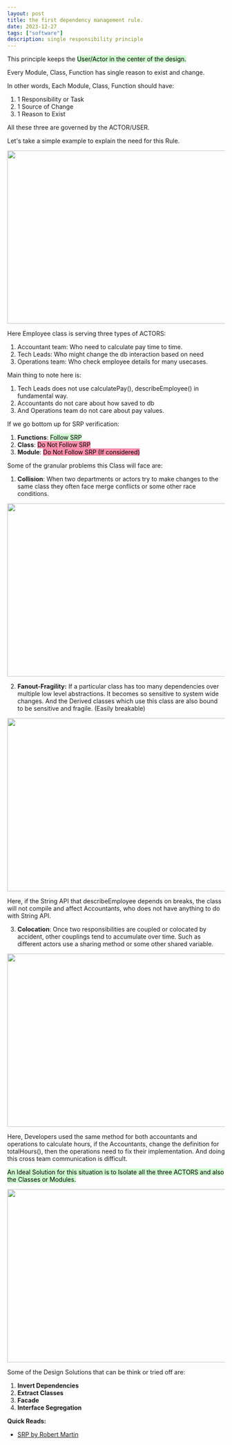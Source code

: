 ```yaml
---
layout: post
title: the first dependency management rule.
date: 2023-12-27
tags: ["software"]
description: single responsibility principle
---
```


This principle keeps the <mark style="background: #BBFABBA6;">User/Actor in the center of the design.</mark>


Every Module, Class, Function has single reason to exist and change.

In other words, 
Each Module, Class, Function should have:
1. 1 Responsibility or Task
2. 1 Source of Change
3. 1 Reason to Exist

All these three are governed by the ACTOR/USER.

Let's take a simple example to explain the need for this Rule.


<img src="{{ site.baseurl }}/assets/images/srp_ex1.excalidraw.png" width="600" height="400" data-zoomable/>


Here Employee class is serving three types of ACTORS:
1. Accountant team: Who need to calculate pay time to time.
2. Tech Leads: Who might change the db interaction based on need
3. Operations team: Who check employee details for many usecases.

Main thing to note here is:
1. Tech Leads does not use calculatePay(), describeEmployee() in fundamental way.
2. Accountants do not care about how saved to db
3. And Operations team do not care about pay values.

If we go bottom up for SRP verification:
1. **Functions**: <mark style="background: #BBFABBA6;">Follow SRP</mark>
2. **Class**: <mark style="background: #FF5582A6;">Do Not Follow SRP</mark>
3. **Module**: <mark style="background: #FF5582A6;">Do Not Follow SRP (If considered)</mark>

Some of the granular problems this Class will face are:
1. **Collision**: When two departments or actors try to make changes to the same class they often face merge conflicts or some other race conditions.

<img src="{{ site.baseurl }}/assets/images/srp_ex2.excalidraw.png" width="600" height="400" data-zoomable/>

2. **Fanout-Fragility:** If a particular class has too many dependencies over multiple low level abstractions. It becomes so sensitive to system wide changes. And the Derived classes which use this class are also bound to be sensitive and fragile. (Easily breakable)

<img src="{{ site.baseurl }}/assets/images/srp_ex3.excalidraw.png" width="600" height="400" data-zoomable/>

Here, if the String API that describeEmployee depends on breaks, the class will not compile and affect Accountants, who does not have anything to do with String API.

3. **Colocation**: Once two responsibilities are coupled or colocated by accident, other couplings tend to accumulate over time. Such as different actors use a sharing method or some other shared variable.

<img src="{{ site.baseurl }}/assets/images/srp_ex4.excalidraw.png" width="600" height="400" data-zoomable/>

Here, Developers used the same method for both accountants and operations to calculate hours, if the Accountants, change the definition for totalHours(), then the operations need to fix their implementation. And doing this cross team communication is difficult.


<mark style="background: #BBFABBA6;">An Ideal Solution for this situation is to Isolate all the three ACTORS and also the Classes or Modules.</mark>

<img src="{{ site.baseurl }}/assets/images/srp_ex5.excalidraw.png" width="600" height="400" data-zoomable/>


Some of the Design Solutions that can be think or tried off are:
1. **Invert Dependencies**
2. **Extract Classes**
3. **Facade**
4. **Interface Segregation**


**Quick Reads:**
+ [ SRP by Robert Martin](https://learning.oreilly.com/videos/clean-code-fundamentals/9780134661742/9780134661742-code_01_09_00/)

